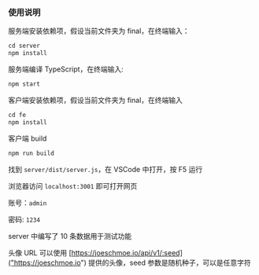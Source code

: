 ### 使用说明
服务端安装依赖项，假设当前文件夹为 final，在终端输入：
```js
cd server
npm install
```
服务端编译 TypeScript，在终端输入: 
```js
npm start
```
客户端安装依赖项，假设当前文件夹为 final，在终端输入
```js
cd fe
npm install
```
客户端 build
```js
npm run build
```
找到 `server/dist/server.js`，在 VSCode 中打开，按 F5 运行

浏览器访问 `localhost:3001` 即可打开网页

账号：`admin`

密码: `1234`

server 中编写了 10 条数据用于测试功能

头像 URL 可以使用 [https://joeschmoe.io/api/v1/:seed]("https://joeschmoe.io") 提供的头像，seed 参数是随机种子，可以是任意字符